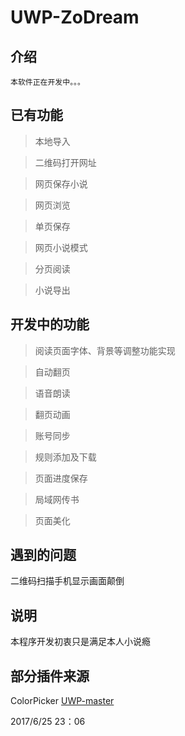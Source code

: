 # UWP-ZoDream

## 介绍

    本软件正在开发中。。。

## 已有功能

> 本地导入

> 二维码打开网址

> 网页保存小说

> 网页浏览

> 单页保存

> 网页小说模式

> 分页阅读

> 小说导出

## 开发中的功能

> 阅读页面字体、背景等调整功能实现

> 自动翻页

> 语音朗读

> 翻页动画

> 账号同步

> 规则添加及下载

> 页面进度保存

> 局域网传书

> 页面美化

## 遇到的问题

二维码扫描手机显示画面颠倒

## 说明

本程序开发初衷只是满足本人小说瘾

## 部分插件来源

ColorPicker  [UWP-master](https://github.com/zmtzawqlp/UWP-master)

2017/6/25 23：06
